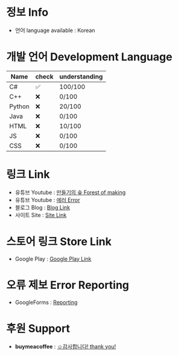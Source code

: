 # 정보 Info
- 언어 language available : Korean

# 개발 언어 Development Language
| Name | check | understanding |
| --- | --- | ----------- |
| C# | ✅ | 100/100 |
| C++ | ❌ | 0/100 |
| Python | ❌ | 20/100 |
| Java | ❌ | 0/100 |
| HTML | ❌ | 10/100 |
| JS | ❌ | 0/100 |
| CSS | ❌ | 0/100 |

# 링크 Link
- 유튜브 Youtube : [만들기의 숲 Forest of making](https://www.youtube.com/@fom_)
- 유튜브 Youtube : [에러 Error](https://www.youtube.com/@error_fom)
- 블로그 Blog : [Blog Link](https://error-fom.tistory.com)
- 사이트 Site : [Site Link](https://sites.google.com/view/errorwebsites)

# 스토어 링크 Store Link
- Google Play : [Google Play Link](https://play.google.com/store/apps/dev?id=6394503389498681645)

# 오류 제보 Error Reporting
- GoogleForms : [Reporting](https://forms.gle/PDpg4Qeiog7gmTdH9)

# 후원 Support
- **buymeacoffee** : [☺️감사합니다! thank you!](https://www.buymeacoffee.com/goup.fom)
